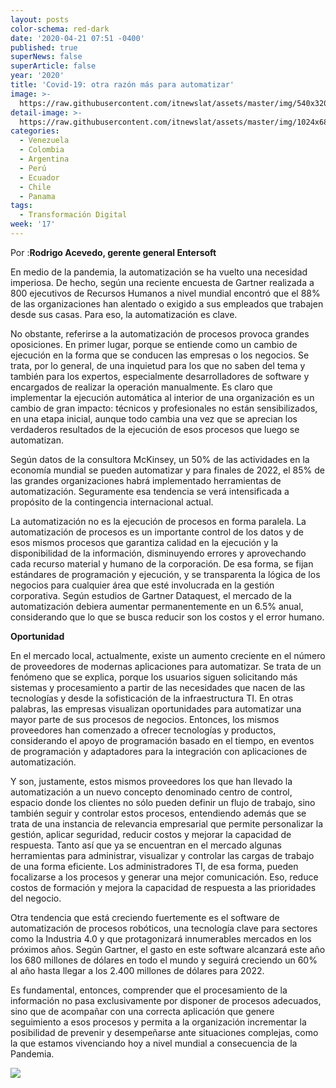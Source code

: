 ```yaml
---
layout: posts
color-schema: red-dark
date: '2020-04-21 07:51 -0400'
published: true
superNews: false
superArticle: false
year: '2020'
title: 'Covid-19: otra razón más para automatizar'
image: >-
  https://raw.githubusercontent.com/itnewslat/assets/master/img/540x320/Rodrigo-Acevedo-p.jpg
detail-image: >-
  https://raw.githubusercontent.com/itnewslat/assets/master/img/1024x680/Rodrigo-Acevedo-g.jpg
categories:
  - Venezuela
  - Colombia
  - Argentina
  - Perú
  - Ecuador
  - Chile
  - Panama
tags:
  - Transformación Digital
week: '17'
---
```

Por :**Rodrigo Acevedo, gerente general Entersoft**

En medio de la pandemia, la automatización se ha vuelto una necesidad imperiosa. De hecho, según una reciente encuesta de Gartner realizada a 800 ejecutivos de Recursos Humanos a nivel mundial encontró que el 88% de las organizaciones han alentado o exigido a sus empleados que trabajen desde sus casas. Para eso, la automatización es clave.

No obstante, referirse a la automatización de procesos provoca grandes oposiciones. En primer lugar, porque se entiende como un cambio de ejecución en la forma que se conducen las empresas o los negocios. Se trata, por lo general, de una inquietud para los que no saben del tema y también para los expertos, especialmente desarrolladores de software y encargados de realizar la operación manualmente. Es claro que implementar la ejecución automática al interior de una organización es un cambio de gran impacto: técnicos y profesionales no están sensibilizados, en una etapa inicial, aunque todo cambia una vez que se aprecian los verdaderos resultados de la ejecución de esos procesos que luego se automatizan.

Según datos de la consultora McKinsey, un 50% de las actividades en la economía mundial se pueden automatizar y para finales de 2022, el 85% de las grandes organizaciones habrá implementado herramientas de automatización. Seguramente esa tendencia se verá intensificada a propósito de la contingencia internacional actual.

La automatización no es la ejecución de procesos en forma paralela. La automatización de procesos es un importante control de los datos y de esos mismos procesos que garantiza calidad en la ejecución y la disponibilidad de la información, disminuyendo errores y aprovechando cada recurso material y humano de la corporación. De esa forma, se fijan estándares de programación y ejecución, y se transparenta la lógica de los negocios para cualquier área que esté involucrada en la gestión corporativa. Según estudios de Gartner Dataquest, el mercado de la automatización debiera aumentar permanentemente en un 6.5% anual, considerando que lo que se busca reducir son los costos y el error humano. 

**Oportunidad**

En el mercado local, actualmente, existe un aumento creciente en el número de proveedores de modernas aplicaciones para automatizar. Se trata de un fenómeno que se explica, porque los usuarios siguen solicitando más sistemas y procesamiento a partir de las necesidades que nacen de las tecnologías y desde la sofisticación de la infraestructura TI. En otras palabras, las empresas visualizan oportunidades para automatizar una mayor parte de sus procesos de negocios. Entonces, los mismos proveedores han comenzado a ofrecer tecnologías y productos, considerando el apoyo de programación basado en el tiempo, en eventos de programación y adaptadores para la integración con aplicaciones de automatización.

Y son, justamente, estos mismos proveedores los que han llevado la automatización a un nuevo concepto denominado centro de control, espacio donde los clientes no sólo pueden definir un flujo de trabajo, sino también seguir y controlar estos procesos, entendiendo además que se trata de una instancia de relevancia empresarial que permite personalizar la gestión, aplicar seguridad, reducir costos y mejorar la capacidad de respuesta. Tanto así que ya se encuentran en el mercado algunas herramientas para administrar, visualizar y controlar las cargas de trabajo de una forma eficiente. Los administradores TI, de esa forma, pueden focalizarse a los procesos y generar una mejor comunicación. Eso, reduce costos de formación y mejora la capacidad de respuesta a las prioridades del negocio.

Otra tendencia que está creciendo fuertemente es el software de automatización de procesos robóticos, una tecnología clave para sectores como la Industria 4.0 y que protagonizará innumerables mercados en los próximos años. Según Gartner, el gasto en este software alcanzará este año los 680 millones de dólares en todo el mundo y seguirá creciendo un 60% al año hasta llegar a los 2.400 millones de dólares para 2022.

Es fundamental, entonces, comprender que el procesamiento de la información no pasa exclusivamente por disponer de procesos adecuados, sino que de acompañar con una correcta aplicación que genere seguimiento a esos procesos y permita a la organización incrementar la posibilidad de prevenir y desempeñarse ante situaciones complejas, como la que estamos vivenciando hoy a nivel mundial a consecuencia de la Pandemia. 

<img src="https://tracker.metricool.com/c3po.jpg?hash=56f88a41e39ab42c063cc51676587a04"/>
